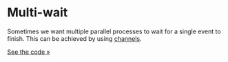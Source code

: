 # Multi-wait

Sometimes we want multiple parallel processes to wait for a single event to finish. This can be achieved by using [channels](https://gobyexample.com/channels). 

[See the code &raquo;](wait.go)